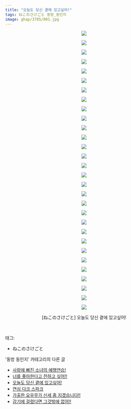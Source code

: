 ```yaml
---
title: "오늘도 당신 곁에 있고싶어!"
tags: ねこのさけごと 동방_동인지
image: ghap/3705/001.jpg
---
```

<div class="article">
<p style="text-align: center; clear: none; float: none;"><img src="{{ site.nasurl }}/ghap/3705/001.jpg"/></p>
<p style="text-align: center; clear: none; float: none;"><img src="{{ site.nasurl }}/ghap/3705/002.jpg"/></p>
<p style="text-align: center; clear: none; float: none;"><img src="{{ site.nasurl }}/ghap/3705/003.jpg"/></p>
<p style="text-align: center; clear: none; float: none;"><img src="{{ site.nasurl }}/ghap/3705/004.jpg"/></p>
<p style="text-align: center; clear: none; float: none;"><img src="{{ site.nasurl }}/ghap/3705/005.jpg"/></p>
<p style="text-align: center; clear: none; float: none;"><img src="{{ site.nasurl }}/ghap/3705/006.jpg"/></p>
<p style="text-align: center; clear: none; float: none;"><img src="{{ site.nasurl }}/ghap/3705/007.jpg"/></p>
<p style="text-align: center; clear: none; float: none;"><img src="{{ site.nasurl }}/ghap/3705/008.jpg"/></p>
<p style="text-align: center; clear: none; float: none;"><img src="{{ site.nasurl }}/ghap/3705/009.jpg"/></p>
<p style="text-align: center; clear: none; float: none;"><img src="{{ site.nasurl }}/ghap/3705/010.jpg"/></p>
<p style="text-align: center; clear: none; float: none;"><img src="{{ site.nasurl }}/ghap/3705/011.jpg"/></p>
<p style="text-align: center; clear: none; float: none;"><img src="{{ site.nasurl }}/ghap/3705/012.jpg"/></p>
<p style="text-align: center; clear: none; float: none;"><img src="{{ site.nasurl }}/ghap/3705/013.jpg"/></p>
<p style="text-align: center; clear: none; float: none;"><img src="{{ site.nasurl }}/ghap/3705/014.jpg"/></p>
<p style="text-align: center; clear: none; float: none;"><img src="{{ site.nasurl }}/ghap/3705/015.jpg"/></p>
<p style="text-align: center; clear: none; float: none;"><img src="{{ site.nasurl }}/ghap/3705/016.jpg"/></p>
<p style="text-align: center; clear: none; float: none;"><img src="{{ site.nasurl }}/ghap/3705/017.jpg"/></p>
<p style="text-align: center; clear: none; float: none;"><img src="{{ site.nasurl }}/ghap/3705/018.jpg"/></p>
<p style="text-align: center; clear: none; float: none;"><img src="{{ site.nasurl }}/ghap/3705/019.jpg"/></p>
<p style="text-align: center; clear: none; float: none;"><img src="{{ site.nasurl }}/ghap/3705/020.jpg"/></p>
<p style="text-align: center; clear: none; float: none;"><img src="{{ site.nasurl }}/ghap/3705/021.jpg"/></p>
<p style="text-align: center; clear: none; float: none;"><img src="{{ site.nasurl }}/ghap/3705/022.jpg"/></p>
<p style="text-align: center; clear: none; float: none;"><img src="{{ site.nasurl }}/ghap/3705/023.jpg"/></p>
<p style="text-align: center; clear: none; float: none;"><img src="{{ site.nasurl }}/ghap/3705/024.jpg"/></p>
<p style="text-align: center; clear: none; float: none;"><img src="{{ site.nasurl }}/ghap/3705/025.jpg"/></p>
<p style="text-align: center; clear: none; float: none;"><img src="{{ site.nasurl }}/ghap/3705/026.jpg"/></p>
<p style="text-align: center; clear: none; float: none;"><img src="{{ site.nasurl }}/ghap/3705/027.jpg"/></p>
<p style="text-align: center; clear: none; float: none;"><img src="{{ site.nasurl }}/ghap/3705/028.jpg"/></p>
<p style="text-align: center; clear: none; float: none;"><img src="{{ site.nasurl }}/ghap/3705/029.jpg"/></p>
<p style="text-align: center; clear: none; float: none;"><img src="{{ site.nasurl }}/ghap/3705/030.jpg"/></p>
<p style="text-align: center; clear: none; float: none;">[ねこのさけごと] 오늘도 당신 곁에 있고싶어!</p>
<p><br/></p>
</div><div class="tagTrail">
<p>태그: </p>
<ul>
<li>ねこのさけごと</li>
</ul>
</div><div class="another">
<p>'동방 동인지' 카테고리의 다른 글</p>
<ul>
<li><a href="/2017-09-13-ghap_3707">사랑에 빠진 소녀의 예행연습!</a></li>
<li><a href="/2017-09-13-ghap_3706">너를 좋아한다고 전하고 싶어!!</a></li>
<li><a href="/2017-09-13-ghap_3705">오늘도 당신 곁에 있고싶어!</a></li>
<li><a href="/2017-09-13-ghap_3704">연심 다크 스파크</a></li>
<li><a href="/2017-09-13-ghap_3703">가출한 요우무가 신세 좀 지겠습니다!!</a></li>
<li><a href="/2017-09-13-ghap_3702">감기에 걸렸다면 그것밖에 없어!!</a></li>
</ul>
</div><div class="cb_module cb_fluid">
<div class="cb_wrt cb_profile">
</div><!-- commentList close -->
</div>